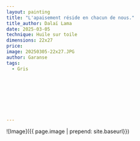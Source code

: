```yaml
---
layout: painting
title: "L'apaisement réside en chacun de nous." 
title_author: Dalaï Lama     
date: 2025-03-05 
technique: Huile sur toile
dimensions: 22x27
price: 
image: 20250305-22x27.JPG
author: Garanse
tags:
  - Gris
  
  
  
  
 
  
  
  
---
```

![Image]({{ page.image | prepend: site.baseurl}})

